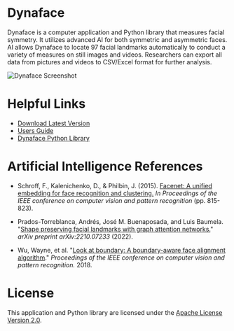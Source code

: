 # Dynaface

Dynaface is a computer application and Python library that measures facial symmetry. It utilizes advanced AI for both symmetric and asymmetric faces. AI allows Dynaface to locate 97 facial landmarks automatically to conduct a variety of measures on still images and videos. Researchers can export all data from pictures and videos to CSV/Excel format for further analysis.

![Dynaface Screenshot](https://s3.amazonaws.com/data.heatonresearch.com/images/facial/site/dynaface-1.jpg)

# Helpful Links

- [Download Latest Version](https://github.com/jeffheaton/dynaface/releases/tag/v1.1.6-prepub)
- [Users Guide](https://github.com/jeffheaton/dynaface/blob/main/dynaface-app/manual.md)
- [Dynaface Python Library](https://github.com/jeffheaton/dynaface/tree/main/dynaface-lib)

# Artificial Intelligence References

- Schroff, F., Kalenichenko, D., & Philbin, J. (2015). [Facenet: A unified embedding for face recognition and clustering.](https://www.cv-foundation.org/openaccess/content_cvpr_2015/html/Schroff_FaceNet_A_Unified_2015_CVPR_paper.html) _In Proceedings of the IEEE conference on computer vision and pattern recognition_ (pp. 815-823).

- Prados-Torreblanca, Andrés, José M. Buenaposada, and Luis Baumela. "[Shape preserving facial landmarks with graph attention networks.](https://arxiv.org/abs/2210.07233)" _arXiv preprint arXiv:2210.07233_ (2022).

- Wu, Wayne, et al. "[Look at boundary: A boundary-aware face alignment algorithm](https://openaccess.thecvf.com/content_cvpr_2018/papers/Wu_Look_at_Boundary_CVPR_2018_paper.pdf)." _Proceedings of the IEEE conference on computer vision and pattern recognition._ 2018.

# License

This application and Python library are licensed under the [Apache License Version 2.0](https://github.com/jeffheaton/dynaface/blob/main/LICENSE.txt).
